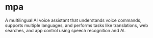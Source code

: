 # mpa
A multilingual AI voice assistant that understands voice commands, supports multiple languages, and performs tasks like translations, web searches, and app control using speech recognition and AI.
